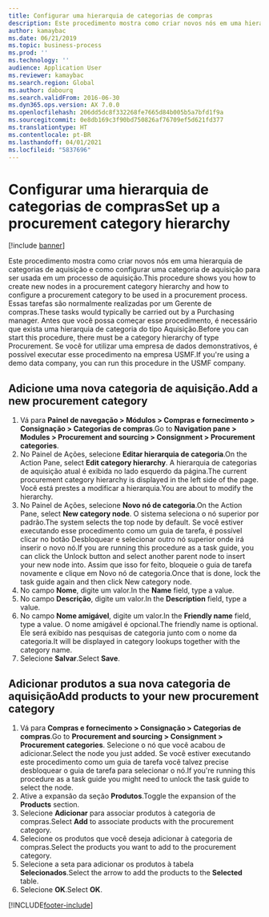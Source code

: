 ```yaml
---
title: Configurar uma hierarquia de categorias de compras
description: Este procedimento mostra como criar novos nós em uma hierarquia de categorias de aquisição e como configurar uma categoria de aquisição para ser usada em um processo de aquisição.
author: kamaybac
ms.date: 06/21/2019
ms.topic: business-process
ms.prod: ''
ms.technology: ''
audience: Application User
ms.reviewer: kamaybac
ms.search.region: Global
ms.author: dabourq
ms.search.validFrom: 2016-06-30
ms.dyn365.ops.version: AX 7.0.0
ms.openlocfilehash: 206dd5dc8f332268fe7665d84b005b5a7bfd1f9a
ms.sourcegitcommit: 0e8db169c3f90bd750826af76709ef5d621fd377
ms.translationtype: HT
ms.contentlocale: pt-BR
ms.lasthandoff: 04/01/2021
ms.locfileid: "5837696"
---
```

# <a name="set-up-a-procurement-category-hierarchy"></a><span data-ttu-id="fd40e-103">Configurar uma hierarquia de categorias de compras</span><span class="sxs-lookup"><span data-stu-id="fd40e-103">Set up a procurement category hierarchy</span></span>

[!include [banner](../../includes/banner.md)]

<span data-ttu-id="fd40e-104">Este procedimento mostra como criar novos nós em uma hierarquia de categorias de aquisição e como configurar uma categoria de aquisição para ser usada em um processo de aquisição.</span><span class="sxs-lookup"><span data-stu-id="fd40e-104">This procedure shows you how to create new nodes in a procurement category hierarchy and how to configure a procurement category to be used in a procurement process.</span></span> <span data-ttu-id="fd40e-105">Essas tarefas são normalmente realizadas por um Gerente de compras.</span><span class="sxs-lookup"><span data-stu-id="fd40e-105">These tasks would typically be carried out by a Purchasing manager.</span></span> <span data-ttu-id="fd40e-106">Antes que você possa começar esse procedimento, é necessário que exista uma hierarquia de categoria do tipo Aquisição.</span><span class="sxs-lookup"><span data-stu-id="fd40e-106">Before you can start this procedure, there must be a category hierarchy of type Procurement.</span></span> <span data-ttu-id="fd40e-107">Se você for utilizar uma empresa de dados demonstrativos, é possível executar esse procedimento na empresa USMF.</span><span class="sxs-lookup"><span data-stu-id="fd40e-107">If you're using a demo data company, you can run this procedure in the USMF company.</span></span>


## <a name="add-a-new-procurement-category"></a><span data-ttu-id="fd40e-108">Adicione uma nova categoria de aquisição.</span><span class="sxs-lookup"><span data-stu-id="fd40e-108">Add a new procurement category</span></span>
1. <span data-ttu-id="fd40e-109">Vá para **Painel de navegação > Módulos > Compras e fornecimento > Consignação > Categorias de compras**.</span><span class="sxs-lookup"><span data-stu-id="fd40e-109">Go to **Navigation pane > Modules > Procurement and sourcing > Consignment > Procurement categories**.</span></span>
2. <span data-ttu-id="fd40e-110">No Painel de Ações, selecione **Editar hierarquia de categoria**.</span><span class="sxs-lookup"><span data-stu-id="fd40e-110">On the Action Pane, select **Edit category hierarchy**.</span></span> <span data-ttu-id="fd40e-111">A hierarquia de categorias de aquisição atual é exibida no lado esquerdo da página.</span><span class="sxs-lookup"><span data-stu-id="fd40e-111">The current procurement category hierarchy is displayed in the left side of the page.</span></span> <span data-ttu-id="fd40e-112">Você está prestes a modificar a hierarquia.</span><span class="sxs-lookup"><span data-stu-id="fd40e-112">You  are about to modify the hierarchy.</span></span>  
3. <span data-ttu-id="fd40e-113">No Painel de Ações, selecione **Novo nó de categoria**.</span><span class="sxs-lookup"><span data-stu-id="fd40e-113">On the Action Pane, select **New category node**.</span></span> <span data-ttu-id="fd40e-114">O sistema seleciona o nó superior por padrão.</span><span class="sxs-lookup"><span data-stu-id="fd40e-114">The system selects the top node by default.</span></span> <span data-ttu-id="fd40e-115">Se você estiver executando esse procedimento como um guia de tarefa, é possível clicar no botão Desbloquear e selecionar outro nó superior onde irá inserir o novo nó.</span><span class="sxs-lookup"><span data-stu-id="fd40e-115">If you are running this procedure as a task guide, you can click the Unlock button and select another parent node to insert your new node into.</span></span> <span data-ttu-id="fd40e-116">Assim que isso for feito, bloqueie o guia de tarefa novamente e clique em Novo nó de categoria.</span><span class="sxs-lookup"><span data-stu-id="fd40e-116">Once that is done, lock the task guide again and then click New category node.</span></span>  
4. <span data-ttu-id="fd40e-117">No campo **Nome**, digite um valor.</span><span class="sxs-lookup"><span data-stu-id="fd40e-117">In the **Name** field, type a value.</span></span>
5. <span data-ttu-id="fd40e-118">No campo **Descrição**, digite um valor.</span><span class="sxs-lookup"><span data-stu-id="fd40e-118">In the **Description** field, type a value.</span></span>
6. <span data-ttu-id="fd40e-119">No campo **Nome amigável**, digite um valor.</span><span class="sxs-lookup"><span data-stu-id="fd40e-119">In the **Friendly name** field, type a value.</span></span> <span data-ttu-id="fd40e-120">O nome amigável é opcional.</span><span class="sxs-lookup"><span data-stu-id="fd40e-120">The friendly name is optional.</span></span> <span data-ttu-id="fd40e-121">Ele será exibido nas pesquisas de categoria junto com o nome da categoria.</span><span class="sxs-lookup"><span data-stu-id="fd40e-121">It will be displayed in category lookups together with the category name.</span></span>  
7. <span data-ttu-id="fd40e-122">Selecione **Salvar**.</span><span class="sxs-lookup"><span data-stu-id="fd40e-122">Select **Save**.</span></span>

## <a name="add-products-to-your-new-procurement-category"></a><span data-ttu-id="fd40e-123">Adicionar produtos a sua nova categoria de aquisição</span><span class="sxs-lookup"><span data-stu-id="fd40e-123">Add products to your new procurement category</span></span>
1. <span data-ttu-id="fd40e-124">Vá para **Compras e fornecimento > Consignação > Categorias de compras**.</span><span class="sxs-lookup"><span data-stu-id="fd40e-124">Go to **Procurement and sourcing > Consignment > Procurement categories**.</span></span> <span data-ttu-id="fd40e-125">Selecione o nó que você acabou de adicionar.</span><span class="sxs-lookup"><span data-stu-id="fd40e-125">Select the node you just added.</span></span> <span data-ttu-id="fd40e-126">Se você estiver executando este procedimento como um guia de tarefa você talvez precise desbloquear o guia de tarefa para selecionar o nó.</span><span class="sxs-lookup"><span data-stu-id="fd40e-126">If you're running this procedure as a task guide you might need to unlock the task guide to select the node.</span></span>  
2. <span data-ttu-id="fd40e-127">Ative a expansão da seção **Produtos**.</span><span class="sxs-lookup"><span data-stu-id="fd40e-127">Toggle the expansion of the **Products** section.</span></span>
3. <span data-ttu-id="fd40e-128">Selecione **Adicionar** para associar produtos à categoria de compras.</span><span class="sxs-lookup"><span data-stu-id="fd40e-128">Select **Add** to associate products with the procurement category.</span></span>
4. <span data-ttu-id="fd40e-129">Selecione os produtos que você deseja adicionar à categoria de compras.</span><span class="sxs-lookup"><span data-stu-id="fd40e-129">Select the products you want to add to the procurement category.</span></span>
5. <span data-ttu-id="fd40e-130">Selecione a seta para adicionar os produtos à tabela **Selecionados**.</span><span class="sxs-lookup"><span data-stu-id="fd40e-130">Select the arrow to add the products to the **Selected** table.</span></span>
6. <span data-ttu-id="fd40e-131">Selecione **OK**.</span><span class="sxs-lookup"><span data-stu-id="fd40e-131">Select **OK**.</span></span>


[!INCLUDE[footer-include](../../../includes/footer-banner.md)]